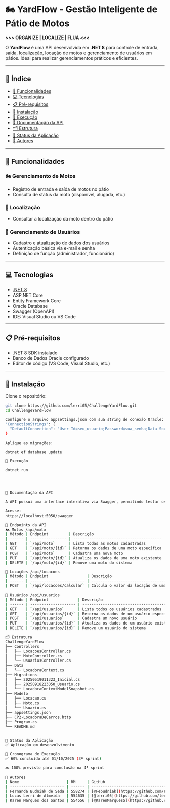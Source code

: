 # 🏍️ YardFlow - Gestão Inteligente de Pátio de Motos  
**>>> ORGANIZE | LOCALIZE | FLUA <<<**

O **YardFlow** é uma API desenvolvida em **.NET 8** para controle de entrada, saída, localização, locação de motos e gerenciamento de usuários em pátios. Ideal para realizar gerenciamentos práticos e eficientes.

---

## 📌 Índice

- [🚀 Funcionalidades](#-funcionalidades)  
- [💻 Tecnologias](#-tecnologias)  
- [📋 Pré-requisitos](#-pré-requisitos)  
- [🔧 Instalação](#-instalação)  
- [🏃 Execução](#-execução)  
- [📘 Documentação da API](#-documentação-da-api)  
- [🗂 Estrutura](#-estrutura)  
- [🚧 Status da Aplicação](#-status-da-aplicação)  
- [👥 Autores](#-autores)

---

## 🚀 Funcionalidades

### 🏍️ Gerenciamento de Motos

- Registro de entrada e saída de motos no pátio  
- Consulta de status da moto (disponível, alugada, etc.)

### 📍 Localização

- Consultar a localização da moto dentro do pátio

### 👤 Gerenciamento de Usuários

- Cadastro e atualização de dados dos usuários  
- Autenticação básica via e-mail e senha  
- Definição de função (administrador, funcionário)

---

## 💻 Tecnologias

- [.NET 8](https://dotnet.microsoft.com/en-us/download/dotnet/8.0)
- ASP.NET Core
- Entity Framework Core
- Oracle Database
- Swagger (OpenAPI)
- IDE: Visual Studio ou VS Code

---

## 📋 Pré-requisitos

- .NET 8 SDK instalado  
- Banco de Dados Oracle configurado  
- Editor de código (VS Code, Visual Studio, etc.)

---

## 🔧 Instalação

Clone o repositório:

```bash
git clone https://github.com/lerri05/ChallengeYardFlow.git
cd ChallengeYardFlow

Configure o arquivo appsettings.json com sua string de conexão Oracle:
"ConnectionStrings": {
  "DefaultConnection": "User Id=seu_usuario;Password=sua_senha;Data Source=seu_servidor"
}

Aplique as migrações:

dotnet ef database update

🏃 Execução

dotnet run




📘 Documentação da API

A API possui uma interface interativa via Swagger, permitindo testar os endpoints diretamente pelo navegador.

Acesse:
https://localhost:5050/swagger

🔗 Endpoints da API
🏍️ Motos /api/moto
| Método | Endpoint         | Descrição                               |
| ------ | ---------------- | --------------------------------------- |
| GET    | `/api/moto`      | Lista todas as motos cadastradas        |
| GET    | `/api/moto/{id}` | Retorna os dados de uma moto específica |
| POST   | `/api/moto`      | Cadastra uma nova moto                  |
| PUT    | `/api/moto/{id}` | Atualiza os dados de uma moto existente |
| DELETE | `/api/moto/{id}` | Remove uma moto do sistema              |

📅 Locações /api/locacoes
| Método | Endpoint                 | Descrição                                                            |
| ------ | ------------------------ | -------------------------------------------------------------------- |
| POST   | `/api/locacoes/calcular` | Calcula o valor da locação de uma moto com base nas datas informadas |

👤 Usuários /api/usuarios
| Método | Endpoint             | Descrição                                 |
| ------ | -------------------- | ----------------------------------------- |
| GET    | `/api/usuarios`      | Lista todos os usuários cadastrados       |
| GET    | `/api/usuarios/{id}` | Retorna os dados de um usuário específico |
| POST   | `/api/usuarios`      | Cadastra um novo usuário                  |
| PUT    | `/api/usuarios/{id}` | Atualiza os dados de um usuário existente |
| DELETE | `/api/usuarios/{id}` | Remove um usuário do sistema              |

🗂 Estrutura
ChallengeYardFlow
├── Controllers
│   ├── LocacoesController.cs
│   ├── MotoController.cs
│   └── UsuariosController.cs
├── Data
│   └── LocadoraContext.cs
├── Migrations
│   ├── 20250519011323_Inicial.cs
│   ├── 20250918223050_Usuario.cs
│   └── LocadoraContextModelSnapshot.cs
├── Modelo
│   ├── Locacao.cs
│   ├── Moto.cs
│   └── Usuario.cs
├── appsettings.json
├── CP2-LocadoraDeCarros.http
├── Program.cs
└── README.md


🚧 Status da Aplicação
✅ Aplicação em desenvolvimento

📅 Cronograma de Execução
✅ 60% concluído até 01/10/2025 (3ª sprint)

🔜 100% previsto para conclusão na 4ª sprint

👥 Autores
| Nome                     | RM     | GitHub                                             |
| ------------------------ | ------ | -------------------------------------------------- |
| Fernanda Budniak de Seda | 558274 | [@Febudniak](https://github.com/Febudniak)         |
| Lucas Lerri de Almeida   | 554635 | [@lerri05](https://github.com/lerri05)             |
| Karen Marques dos Santos | 554556 | [@KarenMarquesS](https://github.com/KarenMarquesS) |

